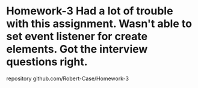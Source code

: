 # Homework-3 Had a lot of trouble with this assignment. Wasn't able to set event listener for create elements. Got the interview questions right.
repository github.com/Robert-Case/Homework-3 
